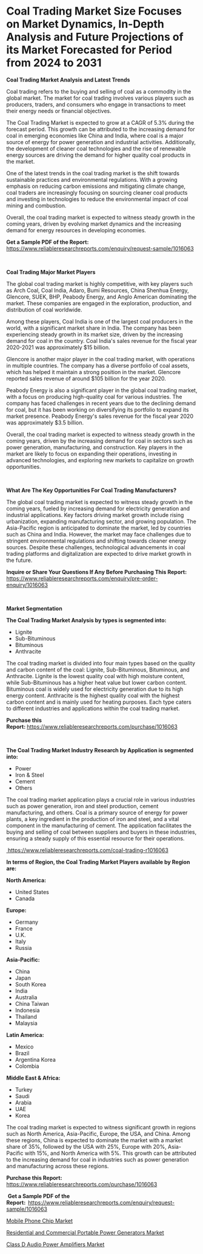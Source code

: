 <p><h1>Coal Trading Market Size Focuses on Market Dynamics, In-Depth Analysis and Future Projections of its Market Forecasted for Period from 2024 to 2031</h1></p><p><strong>Coal Trading Market Analysis and Latest Trends</strong></p>
<p><p>Coal trading refers to the buying and selling of coal as a commodity in the global market. The market for coal trading involves various players such as producers, traders, and consumers who engage in transactions to meet their energy needs or financial objectives.</p><p>The Coal Trading Market is expected to grow at a CAGR of 5.3% during the forecast period. This growth can be attributed to the increasing demand for coal in emerging economies like China and India, where coal is a major source of energy for power generation and industrial activities. Additionally, the development of cleaner coal technologies and the rise of renewable energy sources are driving the demand for higher quality coal products in the market.</p><p>One of the latest trends in the coal trading market is the shift towards sustainable practices and environmental regulations. With a growing emphasis on reducing carbon emissions and mitigating climate change, coal traders are increasingly focusing on sourcing cleaner coal products and investing in technologies to reduce the environmental impact of coal mining and combustion.</p><p>Overall, the coal trading market is expected to witness steady growth in the coming years, driven by evolving market dynamics and the increasing demand for energy resources in developing economies.</p></p>
<p><strong>Get a Sample PDF of the Report:&nbsp;</strong> <a href="https://www.reliableresearchreports.com/enquiry/request-sample/1016063">https://www.reliableresearchreports.com/enquiry/request-sample/1016063</a></p>
<p>&nbsp;</p>
<p><strong>Coal Trading Major Market Players</strong></p>
<p><p>The global coal trading market is highly competitive, with key players such as Arch Coal, Coal India, Adaro, Bumi Resources, China Shenhua Energy, Glencore, SUEK, BHP, Peabody Energy, and Anglo American dominating the market. These companies are engaged in the exploration, production, and distribution of coal worldwide.</p><p>Among these players, Coal India is one of the largest coal producers in the world, with a significant market share in India. The company has been experiencing steady growth in its market size, driven by the increasing demand for coal in the country. Coal India's sales revenue for the fiscal year 2020-2021 was approximately $15 billion.</p><p>Glencore is another major player in the coal trading market, with operations in multiple countries. The company has a diverse portfolio of coal assets, which has helped it maintain a strong position in the market. Glencore reported sales revenue of around $105 billion for the year 2020.</p><p>Peabody Energy is also a significant player in the global coal trading market, with a focus on producing high-quality coal for various industries. The company has faced challenges in recent years due to the declining demand for coal, but it has been working on diversifying its portfolio to expand its market presence. Peabody Energy's sales revenue for the fiscal year 2020 was approximately $3.5 billion.</p><p>Overall, the coal trading market is expected to witness steady growth in the coming years, driven by the increasing demand for coal in sectors such as power generation, manufacturing, and construction. Key players in the market are likely to focus on expanding their operations, investing in advanced technologies, and exploring new markets to capitalize on growth opportunities.</p></p>
<p>&nbsp;</p>
<p><strong>What Are The Key Opportunities For Coal Trading Manufacturers?</strong></p>
<p><p>The global coal trading market is expected to witness steady growth in the coming years, fueled by increasing demand for electricity generation and industrial applications. Key factors driving market growth include rising urbanization, expanding manufacturing sector, and growing population. The Asia-Pacific region is anticipated to dominate the market, led by countries such as China and India. However, the market may face challenges due to stringent environmental regulations and shifting towards cleaner energy sources. Despite these challenges, technological advancements in coal trading platforms and digitalization are expected to drive market growth in the future.</p></p>
<p><strong>Inquire or Share Your Questions If Any Before Purchasing This Report:</strong> <a href="https://www.reliableresearchreports.com/enquiry/pre-order-enquiry/1016063">https://www.reliableresearchreports.com/enquiry/pre-order-enquiry/1016063</a></p>
<p>&nbsp;</p>
<p><strong>Market Segmentation</strong></p>
<p><strong>The Coal Trading Market Analysis by types is segmented into:</strong></p>
<p><ul><li>Lignite</li><li>Sub-Bituminous</li><li>Bituminous</li><li>Anthracite</li></ul></p>
<p><p>The coal trading market is divided into four main types based on the quality and carbon content of the coal: Lignite, Sub-Bituminous, Bituminous, and Anthracite. Lignite is the lowest quality coal with high moisture content, while Sub-Bituminous has a higher heat value but lower carbon content. Bituminous coal is widely used for electricity generation due to its high energy content. Anthracite is the highest quality coal with the highest carbon content and is mainly used for heating purposes. Each type caters to different industries and applications within the coal trading market.</p></p>
<p><strong>Purchase this Report:&nbsp;</strong><a href="https://www.reliableresearchreports.com/purchase/1016063">https://www.reliableresearchreports.com/purchase/1016063</a></p>
<p>&nbsp;</p>
<p><strong>The Coal Trading Market Industry Research by Application is segmented into:</strong></p>
<p><ul><li>Power</li><li>Iron & Steel</li><li>Cement</li><li>Others</li></ul></p>
<p><p>The coal trading market application plays a crucial role in various industries such as power generation, iron and steel production, cement manufacturing, and others. Coal is a primary source of energy for power plants, a key ingredient in the production of iron and steel, and a vital component in the manufacturing of cement. The application facilitates the buying and selling of coal between suppliers and buyers in these industries, ensuring a steady supply of this essential resource for their operations.</p></p>
<p><a href="https://www.reliableresearchreports.com/coal-trading-r1016063">&nbsp;https://www.reliableresearchreports.com/coal-trading-r1016063</a></p>
<p><strong>In terms of Region, the Coal Trading Market Players available by Region are:</strong></p>
<p>
    <p> <strong> North America: </strong>
        <ul>
            <li>United States</li>
            <li>Canada</li>
        </ul>
        </p> 
    <p> <strong> Europe: </strong>
        <ul>
            <li>Germany</li>
            <li>France</li>
            <li>U.K.</li>
            <li>Italy</li>
            <li>Russia</li>
        </ul>
        </p> 
    <p> <strong> Asia-Pacific: </strong>
        <ul>
            <li>China</li>
            <li>Japan</li>
            <li>South Korea</li>
            <li>India</li>
            <li>Australia</li>
            <li>China Taiwan</li>
            <li>Indonesia</li>
            <li>Thailand</li>
            <li>Malaysia</li>
        </ul>
        </p> 
    <p> <strong> Latin America: </strong>
        <ul>
            <li>Mexico</li>
            <li>Brazil</li>
            <li>Argentina Korea</li>
            <li>Colombia</li>
        </ul>
        </p> 
    <p> <strong> Middle East & Africa: </strong>
        <ul>
            <li>Turkey</li>
            <li>Saudi</li>
            <li>Arabia</li>
            <li>UAE</li>
            <li>Korea</li>
        </ul>
    </p>
    </p>
<p><p>The coal trading market is expected to witness significant growth in regions such as North America, Asia-Pacific, Europe, the USA, and China. Among these regions, China is expected to dominate the market with a market share of 35%, followed by the USA with 25%, Europe with 20%, Asia-Pacific with 15%, and North America with 5%. This growth can be attributed to the increasing demand for coal in industries such as power generation and manufacturing across these regions.</p></p>
<p><strong>Purchase this Report: </strong><a href="https://www.reliableresearchreports.com/purchase/1016063">https://www.reliableresearchreports.com/purchase/1016063</a></p>
<p>&nbsp;<strong>Get a Sample PDF of the Report:&nbsp;&nbsp;</strong><a href="https://www.reliableresearchreports.com/enquiry/request-sample/1016063">https://www.reliableresearchreports.com/enquiry/request-sample/1016063</a></p>
<p><strong></strong></p>
<p><p><a href="https://github.com/dx0328/Market-Research-Report-List-3/blob/main/mobile-phone-chip-market.md">Mobile Phone Chip Market</a></p><p><a href="https://view.publitas.com/reportprime-1/global-residential-and-commercial-portable-power-generators-market-by-product-type-by-application-by-region-and-companies-industry-segment-outlook-market-assessment-competition-scenario-trends-and-forecast-2024-2031/">Residential and Commercial Portable Power Generators Market</a></p><p><a href="https://github.com/Glendatilghmankmgz0rbhwpy/Market-Research-Report-List-3/blob/main/class-d-audio-power-amplifiers-market.md">Class D Audio Power Amplifiers Market</a></p></p>